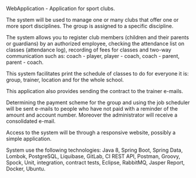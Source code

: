 WebApplication - Application for sport clubs.

The system will be used to manage one or many clubs that offer one or more sport disciplines. The group is assigned to a specific discipline.

The system allows you to register club members (children and their parents or guardians) by an authorized employee, checking the attendance list on classes (attendance log), recording of fees for classes and two-way communication such as: coach - player, player - coach, coach - parent, parent - coach.

This system facilitates print the schedule of classes to do for everyone it is: group, trainer, location and for the whole school.

This application also provides sending the contract to the trainer e-mails.

Determining the payment scheme for the group and using the job scheduler will be sent e-mails to people who have not paid with a reminder of the amount and account number. Moreover the administrator will receive a consolidated e-mail.

Access to the system will be through a responsive website, possibly a simple application.

System use the following technologies: Java 8, Spring Boot, Spring Data, Lombok, PostgreSQL, Liquibase, GitLab, CI REST API, Postman, Groovy, Spock, Unit, integration, contract tests, Eclipse, RabbitMQ, Jasper Report, Docker, Ubuntu.
